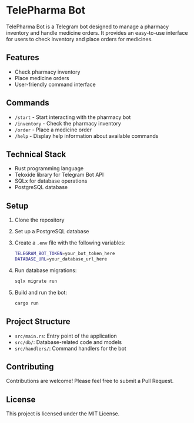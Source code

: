 # TelePharma Bot

TelePharma Bot is a Telegram bot designed to manage a pharmacy inventory and handle medicine orders. It provides an easy-to-use interface for users to check inventory and place orders for medicines.

## Features

- Check pharmacy inventory
- Place medicine orders
- User-friendly command interface

## Commands

- `/start` - Start interacting with the pharmacy bot
- `/inventory` - Check the pharmacy inventory
- `/order` - Place a medicine order
- `/help` - Display help information about available commands

## Technical Stack

- Rust programming language
- Teloxide library for Telegram Bot API
- SQLx for database operations
- PostgreSQL database

## Setup

1. Clone the repository
2. Set up a PostgreSQL database
3. Create a `.env` file with the following variables:

   ```sh
   TELEGRAM_BOT_TOKEN=your_bot_token_here
   DATABASE_URL=your_database_url_here
   ```

4. Run database migrations:

   ```sh
   sqlx migrate run
   ```

5. Build and run the bot:

   ```sh
   cargo run
   ```

## Project Structure

- `src/main.rs`: Entry point of the application
- `src/db/`: Database-related code and models
- `src/handlers/`: Command handlers for the bot

## Contributing

Contributions are welcome! Please feel free to submit a Pull Request.

## License

This project is licensed under the MIT License.
